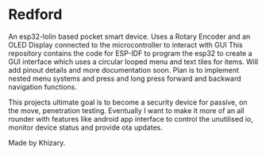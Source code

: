 # Redford
An esp32-lolin based pocket smart device. Uses a Rotary Encoder and an OLED Display connected to the microcontroller to interact with GUI
This repository contains the code for ESP-IDF to program the esp32 to create a GUI interface which uses a circular looped menu and text tiles for items. Will add pinout details and more documentation soon. Plan is to implement nested menu systems and press and long press forward and backward navigation functions.

This projects ultimate goal is to become a security device for passive, on the move, penetration testing. Eventually I want to make it more of an all rounder with features like android app interface to control the unutilised io, monitor device status and provide ota updates.

Made by Khizary.
